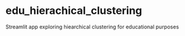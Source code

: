 # edu_hierachical_clustering
 Streamlit app exploring hiearchical clustering for educational purposes
